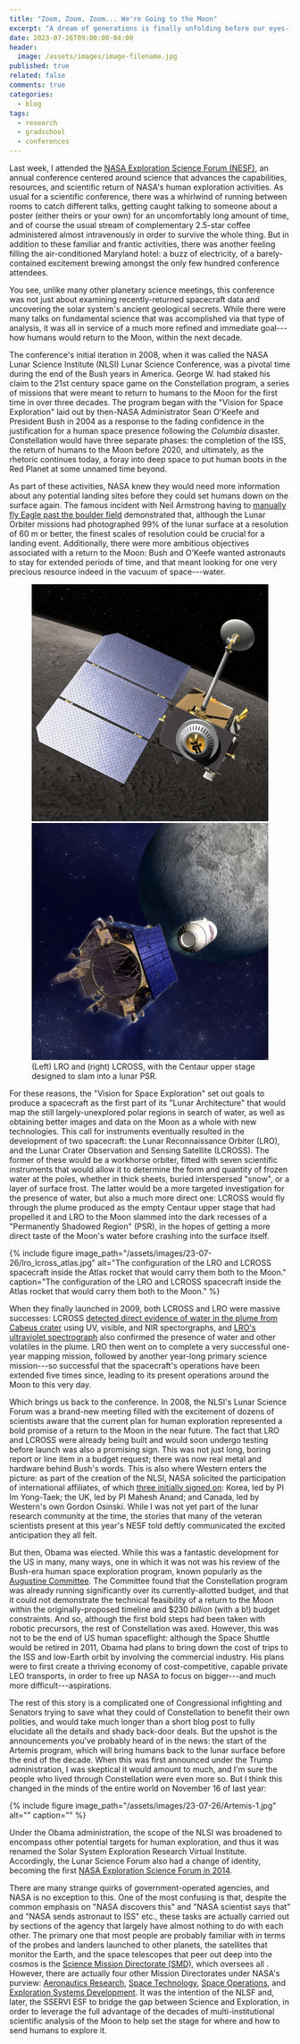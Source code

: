 ```yaml
---
title: "Zoom, Zoom, Zoom... We're Going to the Moon"
excerpt: "A dream of generations is finally unfolding before our eyes---are we ready for it?"
date: 2023-07-26T09:00:00-04:00
header:
  image: /assets/images/image-filename.jpg
published: true
related: false
comments: true
categories:
  - blog
tags:
  - research
  - gradschool
  - conferences
---
```


Last week, I attended the [NASA Exploration Science Forum (NESF)](https://sservi.nasa.gov/nesf2023/), an annual conference centered around science that advances the capabilities, resources, and scientific return of NASA's human exploration activities. As usual for a scientific conference, there was a whirlwind of running between rooms to catch different talks, getting caught talking to someone about a poster (either theirs or your own) for an uncomfortably long amount of time, and of course the usual stream of complementary 2.5-star coffee administered almost intravenously in order to survive the whole thing. But in addition to these familiar and frantic activities, there was another feeling filling the air-conditioned Maryland hotel: a buzz of electricity, of a barely-contained excitement brewing amongst the only few hundred conference attendees.

You see, unlike many other planetary science meetings, this conference was not just about examining recently-returned spacecraft data and uncovering the solar system's ancient geological secrets. While there were many talks on fundamental science that was accomplished via that type of analysis, it was all in service of a much more refined and immediate goal---how humans would return to the Moon, within the next decade. 

The conference's initial iteration in 2008, when it was called the NASA Lunar Science Institute (NLSI) Lunar Science Conference, was a pivotal time during the end of the Bush years in America. George W. had staked his claim to the 21st century space game on the Constellation program, a series of missions that were meant to return to humans to the Moon for the first time in over three decades. The program began with the "Vision for Space Exploration" laid out by then-NASA Administrator Sean O'Keefe and President Bush in 2004 as a response to the fading confidence in the justification for a human space presence following the _Columbia_ disaster. Constellation would have three separate phases: the completion of the ISS, the return of humans to the Moon before 2020, and ultimately, as the rhetoric continues today, a foray into deep space to put human boots in the Red Planet at some unnamed time beyond.

As part of these activities, NASA knew they would need more information about any potential landing sites before they could set humans down on the surface again. The famous incident with Neil Armstrong having to [manually fly Eagle past the boulder field](https://youtu.be/xc1SzgGhMKc?t=922) demonstrated that, although the Lunar Orbiter missions had photographed 99% of the lunar surface at a resolution of 60 m or better, the finest scales of resolution could be crucial for a landing event. Additionally, there were more ambitious objectives associated with a return to the Moon: Bush and O'Keefe wanted astronauts to stay for extended periods of time, and that meant looking for one very precious resource indeed in the vacuum of space---water.

<figure class="half">
    <a href="/assets/images/23-07-26/LRO_(2007)_crop.jpg"><img src="/assets/images/23-07-26/LRO_(2007)_crop.jpg" alt="LRO" title="LRO"></a>
    <a href="/assets/images/23-07-26/LCROSS_Centaur.jpg"><img src="/assets/images/23-07-26/LCROSS_Centaur.jpg" alt="LCROSS and Centaur upper stage" title="LCROSS and Centaur upper stage"></a>
    <figcaption>(Left) LRO and (right) LCROSS, with the Centaur upper stage designed to slam into a lunar PSR.</figcaption>
</figure>

For these reasons, the "Vision for Space Exploration" set out goals to produce a spacecraft as the first part of its "Lunar Architecture" that would map the still largely-unexplored polar regions in search of water, as well as obtaining better images and data on the Moon as a whole with new technologies. This call for instruments eventually resulted in the development of two spacecraft: the Lunar Reconnaissance Orbiter (LRO), and the Lunar Crater Observation and Sensing Satellite (LCROSS). The former of these would be a workhorse orbiter, fitted with seven scientific instruments that would allow it to determine the form and quantity of frozen water at the poles, whether in thick sheets, buried interspersed "snow", or a layer of surface frost. The latter would be a more targeted investigation for the presence of water, but also a much more direct one: LCROSS would fly through the plume produced as the empty Centaur upper stage that had propelled it and LRO to the Moon slammed into the dark recesses of a "Permanently Shadowed Region" (PSR), in the hopes of getting a more direct taste of the Moon's water before crashing into the surface itself.

{% include figure image_path="/assets/images/23-07-26/lro_lcross_atlas.jpg" alt="The configuration of the LRO and LCROSS spacecraft inside the Atlas rocket that would carry them both to the Moon." caption="The configuration of the LRO and LCROSS spacecraft inside the Atlas rocket that would carry them both to the Moon." %}

When they finally launched in 2009, both LCROSS and LRO were massive successes: LCROSS [detected direct evidence of water in the plume from Cabeus crater](https://doi.org/10.1126/science.1186986) using UV, visible, and NIR spectorgraphs, and [LRO's ultraviolet spectrograph](https://doi.org/10.1126/science.1186474) also confirmed the presence of water and other volatiles in the plume. LRO then went on to complete a very successful one-year mapping mission, followed by another year-long primary science mission---so successful that the spacecraft's operations have been extended five times since, leading to its present operations around the Moon to this very day.

Which brings us back to the conference. In 2008, the NLSI's Lunar Science Forum was a brand-new meeting filled with the excitement of dozens of scientists aware that the current plan for human exploration represented a bold promise of a return to the Moon in the near future. The fact that LRO and LCROSS were already being built and would soon undergo testing before launch was also a promising sign. This was not just long, boring report or line item in a budget request; there was now real metal and hardware behind Bush's words. This is also where Western enters the picture: as part of the creation of the NLSI, NASA solicited the participation of international affiliates, of which [three initially signed on](https://www.nasa.gov/pdf/399924main_09-10_NLSI_NAC_Morrison_10-29.pdf): Korea, led by PI Im Yong-Taek; the UK, led by PI Mahesh Anand; and Canada, led by Western's own Gordon Osinski. While I was not yet part of the lunar research community at the time, the stories that many of the veteran scientists present at this year's NESF told deftly communicated the excited anticipation they all felt.

But then, Obama was elected. While this was a fantastic development for the US in many, many ways, one in which it was not was his review of the Bush-era human space exploration program, known popularly as the [Augustine Committee](https://en.wikipedia.org/wiki/Review_of_United_States_Human_Space_Flight_Plans_Committee). The Committee found that the Constellation program was already running significantly over its currently-allotted budget, and that it could not demonstrate the technical feasibility of a return to the Moon within the originally-proposed timeline and $230 _billion_ (with a b!) budget constraints. And so, although the first bold steps had been taken with robotic precursors, the rest of Constellation was axed. However, this was not to be the end of US human spaceflight: although the Space Shuttle would be retired in 2011, Obama had plans to bring down the cost of trips to the ISS and low-Earth orbit by involving the commercial industry. His plans were to first create a thriving economy of cost-competitive, capable private LEO transports, in order to free up NASA to focus on bigger---and much more difficult---aspirations.

The rest of this story is a complicated one of Congressional infighting and Senators trying to save what they could of Constellation to benefit their own polities, and would take much longer than a short blog post to fully elucidate all the details and shady back-door deals. But the upshot is the announcements you've probably heard of in the news: the start of the Artemis program, which will bring humans back to the lunar surface before the end of the decade. When this was first announced under the Trump administration, I was skeptical it would amount to much, and I'm sure the people who lived through Constellation were even more so. But I think this changed in the minds of the entire world on November 16 of last year:

{% include figure image_path="/assets/images/23-07-26/Artemis-1.jpg" alt="" caption="" %}

Under the Obama administration, the scope of the NLSI was broadened to encompass other potential targets for human exploration, and thus it was renamed the Solar System Exploration Research Virtual Institute. Accordingly, the Lunar Science Forum also had a change of identity, becoming the first [NASA Exploration Science Forum in 2014](https://web.archive.org/web/20140802202511/http://sservi.nasa.gov/NESF2014/). 


There are many strange quirks of government-operated agencies, and NASA is no exception to this. One of the most confusing is that, despite the common emphasis on "NASA discovers this" and "NASA scientist says that" and "NASA sends astronaut to ISS" etc., these tasks are actually carried out by sections of the agency that largely have almost nothing to do with each other. The primary one that most people are probably familiar with in terms of the probes and landers launched to other planets, the satellites that monitor the Earth, and the space telescopes that peer out deep into the cosmos is the [Science Mission Directorate (SMD)](https://science.nasa.gov/), which oversees all . However, there are actually four other Mission Directorates under NASA's purview: [Aeronautics Research](https://www.nasa.gov/aeroresearch), [Space Technology](http://www.nasa.gov/directorates/spacetech/home/index.html), [Space Operations](https://www.nasa.gov/directorates/space-operations-mission-directorate), and [Exploration Systems Development](https://www.nasa.gov/directorates/exploration-systems-development). It was the intention of the NLSF and, later, the SSERVI ESF to bridge the gap between Science and Exploration, in order to leverage the full advantage of the decades of multi-institutional scientific analysis of the Moon to help set the stage for where and how to send humans to explore it.


